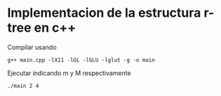 # Implementacion de la estructura r-tree en c++
Compilar usando
```
g++ main.cpp -lX11 -lGL -lGLU -lglut -g -o main
```
Ejecutar indicando m y M respectivamente
```
./main 2 4
```
